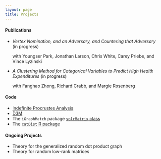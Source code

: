 ```yaml
---
layout: page
title: Projects
---
```

<h4>Publications</h4>
<ul>
<li><i>Vertex Nomination, and an Adversary, and Countering that Adversary</i> (in progress)

with Youngser Park, Jonathan Larson, Chris White, Carey Priebe, and Vince Lyzinski </li>
<li><i>A Clustering Method for Categorical Variables to Predict High Health Expenditures</i> (in progress)

with Fanghao Zhong, Richard Crabb, and Margie Rosenberg</li>
</ul>

<h4>Code</h4>
<ul>
<li><a href="../assets/procrustes_simulation.html">Indefinite Procrustes Analysis</a></li>
<li><a href="https://github.com/neurodata/primitives-interfaces">D3M</a></li>
<li>The <code>iGraphMatch</code> package <a href="https://github.com/dpmcsuss/iGraphMatch/tree/dev_splr"><code>splrMatrix</code> class</a></li>
<li>The <a href="https://github.com/jagterberg/catDist"><code>catDist</code> R package</a></li>
</ul>

<h4>Ongoing Projects</h4>
<ul>
<li>Theory for the generalized random dot product graph</li>
<li>Theory for random low-rank matrices</li>
</ul>